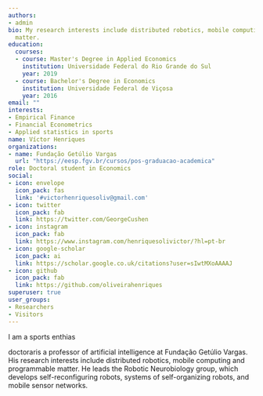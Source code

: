 ```yaml
---
authors:
- admin
bio: My research interests include distributed robotics, mobile computing and programmable
  matter.
education:
  courses:
  - course: Master's Degree in Applied Economics
    institution: Universidade Federal do Rio Grande do Sul
    year: 2019
  - course: Bachelor's Degree in Economics
    institution: Universidade Federal de Viçosa
    year: 2016
email: ""
interests:
- Empirical Finance
- Financial Econometrics
- Applied statistics in sports
name: Víctor Henriques
organizations:
- name: Fundação Getúlio Vargas
  url: "https://eesp.fgv.br/cursos/pos-graduacao-academica"
role: Doctoral student in Economics
social:
- icon: envelope
  icon_pack: fas
  link: '#victorhenriquesoliv@gmail.com'
- icon: twitter
  icon_pack: fab
  link: https://twitter.com/GeorgeCushen
- icon: instagram
  icon_pack: fab
  link: https://www.instagram.com/henriquesolivictor/?hl=pt-br
- icon: google-scholar
  icon_pack: ai
  link: https://scholar.google.co.uk/citations?user=sIwtMXoAAAAJ
- icon: github
  icon_pack: fab
  link: https://github.com/oliveirahenriques
superuser: true
user_groups:
- Researchers
- Visitors
---
```


I am a sports enthias

doctoraris a professor of artificial intelligence at Fundação Getúlio Vargas. His research interests include distributed robotics, mobile computing and programmable matter. He leads the Robotic Neurobiology group, which develops self-reconfiguring robots, systems of self-organizing robots, and mobile sensor networks.
